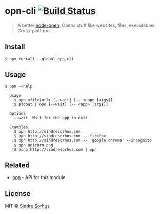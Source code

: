 # opn-cli [![Build Status](https://travis-ci.org/sindresorhus/opn-cli.svg?branch=master)](https://travis-ci.org/sindresorhus/opn-cli)

> A better [node-open](https://github.com/pwnall/node-open). Opens stuff like websites, files, executables. Cross-platform.


## Install

```
$ npm install --global opn-cli
```


## Usage

```
$ opn --help

  Usage
    $ opn <file|url> [--wait] [-- <app> [args]]
    $ stdout | opn [--wait] [-- <app> [args]]

  Options
    --wait  Wait for the app to exit

  Examples
    $ opn http://sindresorhus.com
    $ opn http://sindresorhus.com -- firefox
    $ opn http://sindresorhus.com -- 'google chrome' --incognito
    $ opn unicorn.png
    $ echo http://sindresorhus.com | opn
```


## Related

- [opn](https://github.com/sindresorhus/opn) - API for this module


## License

MIT © [Sindre Sorhus](http://sindresorhus.com)
